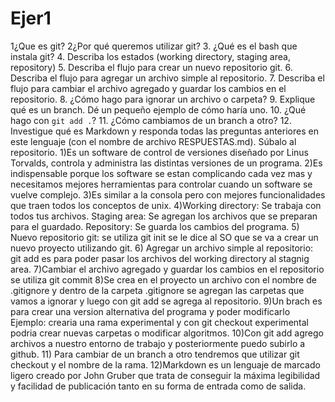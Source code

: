 # Ejer1
1¿Que es git?
2¿Por qué queremos utilizar git?
3. ¿Qué es el bash que instala git?
4. Describa los estados (working directory, staging area, repository)
5. Describa el flujo para crear un nuevo repositorio git.
6. Describa el flujo para agregar un archivo simple al repositorio.
7. Describa el flujo para cambiar el archivo agregado y guardar los cambios en el repositorio.
8. ¿Cómo hago para ignorar un archivo o carpeta?
9. Explique qué es un branch. Dé un pequeño ejemplo de cómo haría uno.
10. ¿Qué hago con `git add .`?
11. ¿Cómo cambiamos de un branch a otro?
12. Investigue qué es Markdown y responda todas las preguntas anteriores en este lenguaje (con el nombre de archivo RESPUESTAS.md). Súbalo al repositorio.
1)Es un software de control de versiones diseñado por Linus Torvalds, controla y administra las distintas versiones de un programa.
2)Es indispensable porque los software se estan complicando cada vez mas y necesitamos mejores herramientas para controlar cuando un software se vuelve complejo.
3)Es similar a la consola pero con mejores funcionalidades que traen todos los conceptos de unix.
4)Working directory: Se trabaja con todos tus archivos.
  Staging area: Se agregan los archivos que se preparan para el guardado.
  Repository: Se guarda los cambios del programa.
  5) Nuevo repositorio git: se utiliza git init se le dice al SO que se va a crear un nuevo proyecto utilizando git.
  6) Agregar un archivo simple al repositorio: git add es para poder pasar los archivos del working directory al stagnig area.
  7)Cambiar el archivo agregado y guardar los cambios en el repositorio se utiliza git commit
  8)Se crea en el proyecto un archivo con el nombre de .gitignore y dentro de la carpeta .gitignore se agregan las carpetas que vamos a ignorar y luego con git add se agrega al repositorio.
  9)Un brach es para crear una version alternativa del programa y poder modificarlo Ejemplo: crearia una rama experimental y con git checkout experimental podria crear nuevas carpetas o modificar algoritmos.
  10)Con git add agrego archivos a nuestro entorno de trabajo y posteriormente puedo subirlo a github.
  11) Para cambiar de un branch a otro tendremos que utilizar git checkout y el nombre de la rama.
  12)Markdown es un lenguaje de marcado ligero creado por John Gruber que trata de conseguir la máxima legibilidad y facilidad de publicación tanto en su forma de entrada como de salida.
    
